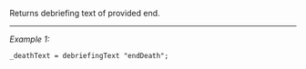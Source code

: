 Returns debriefing text of provided end.


---
*Example 1:*
```sqf
_deathText = debriefingText "endDeath";
```